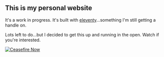 ## This is my personal website

It's a work in progress. It's built with [eleventy](https://www.11ty.dev/)...something I'm still getting a handle on.

Lots left to do...but I decided to get this up and running in the open. Watch if you're interested.

[![Ceasefire Now](https://badge.techforpalestine.org/default)](https://techforpalestine.org/learn-more)
